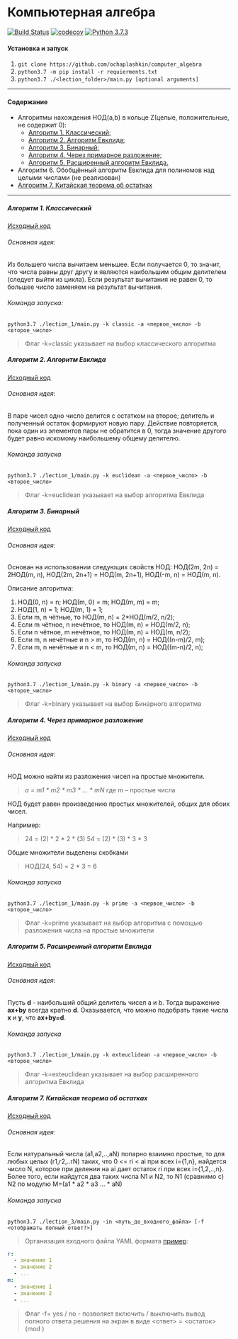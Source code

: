 # Компьютерная алгебра
[![Build Status](https://travis-ci.org/ochaplashkin/computer_algebra.svg?branch=master)](https://travis-ci.org/ochaplashkin/computer_algebra) [![codecov](https://codecov.io/gh/ochaplashkin/computer_algebra/branch/master/graph/badge.svg)](https://codecov.io/gh/ochaplashkin/computer_algebra) [![Python 3.7.3](https://img.shields.io/badge/python-3.7.3-blue.svg)](https://www.python.org/downloads/release/python-373/)
#### Установка и запуск
1. ```git clone https://github.com/ochaplashkin/computer_algebra```
2. ```python3.7 -m pip install -r requierments.txt```
3. ```python3.7 ./<lection_folder>/main.py [optional arguments]```
------------
#### Содержание
  - Алгоритмы нахождения НОД(а,b) в кольце Z(целые, положительные, не содержит 0):
      - [Алгоритм 1. Классический;]()
      - [Алгоритм 2. Алгоритм Евклида;]()
      - [Алгоритм 3. Бинарный;]()
      - [Алгоритм 4. Через примарное разложение;]()
      - [Алгоритм 5. Расширенный алгоритм Евклида.]()
  - Алгоритм 6. Обобщённый алгоритм Евклида для полиномов над целыми числами (не реализован)
  - [Алгоритм 7. Китайская теорема об остатках](https://github.com/ochaplashkin/computer_algebra/blob/master/lection_3/main.py#L32)
------------
##### Алгоритм 1. Классический

[Исходный код](https://github.com/ochaplashkin/computer_algebra/blob/master/lection_1/main.py#L39)

###### Основная идея:

Из большего числа вычитаем меньшее. Если получается 0, то значит, что числа равны друг другу и являются наибольшим общим делителем (следует выйти из цикла). Если результат вычитания не равен 0, то большее число заменяем на результат вычитания.

###### Команда запуска:

`python3.7 ./lection_1/main.py -k classic -a <первое_число> -b <второе_число>`

> Флаг -k=classic указывает на выбор классического алгоритма

##### Алгоритм 2. Алгоритм Евклида

[Исходный код](https://github.com/ochaplashkin/computer_algebra/blob/master/lection_1/main.py#L58)

###### Основная идея:

В паре чисел одно число делится с остатком на второе; делитель и полученный остаток формируют новую пару. Действие повторяется, пока один из элементов пары не обратится в 0, тогда значение другого будет равно искомому наибольшему общему делителю.

###### Команда запуска
`python3.7 ./lection_1/main.py -k euclidean -a <первое_число> -b <второе_число>`

> Флаг -k=euclidean указывает на выбор алгоритма Евклида

##### Алгоритм 3. Бинарный
[Исходный код](https://github.com/ochaplashkin/computer_algebra/blob/master/lection_1/main.py#L75)

###### Основная идея:
Основан на использовании следующих свойств НОД:
НОД(2m, 2n) = 2НОД(m, n),
НОД(2m, 2n+1) = НОД(m, 2n+1),
НОД(-m, n) = НОД(m, n).

Описание алгоритма:
1. НОД(0, n) = n; НОД(m, 0) = m; НОД(m, m) = m;
2. НОД(1, n) = 1; НОД(m, 1) = 1;
3. Если m, n чётные, то НОД(m, n) = 2*НОД(m/2, n/2);
4. Если m чётное, n нечётное, то НОД(m, n) = НОД(m/2, n);
5. Если n чётное, m нечётное, то НОД(m, n) = НОД(m, n/2);
6. Если m, n нечётные и n > m, то НОД(m, n) = НОД((n-m)/2, m);
7. Если m, n нечётные и n < m, то НОД(m, n) = НОД((m-n)/2, n);

###### Команда запуска
`python3.7 ./lection_1/main.py -k binary -a <первое_число> -b <второе_число>`

> Флаг -k=binary указывает на выбор Бинарного алгоритма

##### Алгоритм 4. Через примарное разложение
[Исходный код](https://github.com/ochaplashkin/computer_algebra/blob/master/lection_1/main.py#L103)

###### Основная идея:

НОД можно найти из разложения чисел на простые множители.

> *a = m1 * m2 * m3 * ... * mN*
>где m – простые числа

НОД будет равен произведению простых множителей, общих для обоих чисел.

Например:

>24 = (2) * 2 * 2 * (3)
>54 = (2) * (3) * 3 * 3

Общие множители выделены скобками

> НОД(24, 54) = 2 * 3 = 6

###### Команда запуска
`python3.7 ./lection_1/main.py -k prime -a <первое_число> -b <второе_число>`

> Флаг -k=prime указывает на выбор алгоритма с помощью разложения числа на простые множители

##### Алгоритм 5. Расширенный алгоритм Евклида
[Исходный код](https://github.com/ochaplashkin/computer_algebra/blob/master/lection_1/main.py#L137)

###### Основная идея:

Пусть **d** - наибольший общий делитель чисел a и b. Тогда выражение  **ax+by** всегда кратно **d**. Оказывается, что можно подобрать такие числа **x** и **y**, что **ax+by=d**.

###### Команда запуска
`python3.7 ./lection_1/main.py -k exteuclidean -a <первое_число> -b <второе_число>`

> Флаг -k=exteuclidean указывает на выбор расширенного алгоритма Евклида

##### Алгоритм 7. Китайская теорема об остатках
[Исходный код](https://github.com/ochaplashkin/computer_algebra/blob/master/lection_3/main.py#L32)

###### Основная идея:

Если натуральный числа (a1,a2,..,aN) попарно взаимно простые, то для любых целых (r1,r2,..rN) таких, что 0 <= ri < ai при всех i={1,n}, найдется число N, которое при делении на ai дает остаток ri  при всех i={1,2,..,n}. Более того, если найдутся два таких числа N1 и N2, то N1 (сравнимо с) N2 по модулю M=(a1 * a2 * a3 ... * aN)

###### Команда запуска
`python3.7 ./lection_3/main.py -in <путь_до_входного_файла> [-f <отображать полный ответ?>]`

> Организация входного файла YAML формата [пример](https://github.com/ochaplashkin/computer_algebra/blob/master/lection_3/input.yaml):

```yaml
r:
  - значение 1
  - значение 2
  - ...
m:
  - значение 1
  - значение 2
  - ...
```

> Флаг -f= yes / no - позволяет включить / выключить вывод полного ответа решения на экран в виде <ответ> = <остаток> (mod <M>)

